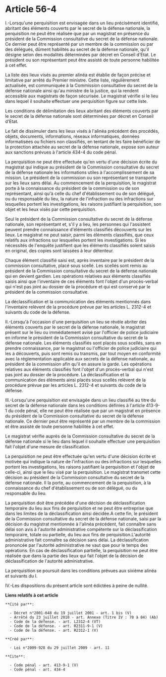 # Article 56-4

I.-Lorsqu'une perquisition est envisagée dans un lieu précisément identifié, abritant des éléments couverts par le secret de
la défense nationale, la perquisition ne peut être réalisée que par un magistrat en présence du président de la Commission
consultative du secret de la défense nationale. Ce dernier peut être représenté par un membre de la commission ou par des
délégués, dûment habilités au secret de la défense nationale, qu'il désigne selon des modalités déterminées par décret en
Conseil d'Etat. Le président ou son représentant peut être assisté de toute personne habilitée à cet effet. 

La liste des lieux visés au premier alinéa est établie de façon précise et limitative par arrêté du Premier ministre. Cette
liste, régulièrement actualisée, est communiquée à la Commission consultative du secret de la défense nationale ainsi qu'au
ministre de la justice, qui la rendent accessible aux magistrats de façon sécurisée. Le magistrat vérifie si le lieu dans
lequel il souhaite effectuer une perquisition figure sur cette liste. 

Les conditions de délimitation des lieux abritant des éléments couverts par le secret de la défense nationale sont
déterminées par décret en Conseil d'Etat. 

Le fait de dissimuler dans les lieux visés à l'alinéa précédent des procédés, objets, documents, informations, réseaux
informatiques, données informatisées ou fichiers non classifiés, en tentant de les faire bénéficier de la protection attachée
au secret de la défense nationale, expose son auteur aux sanctions prévues à l'article 434-4 du code pénal. 

La perquisition ne peut être effectuée qu'en vertu d'une décision écrite du magistrat qui indique au président de la
Commission consultative du secret de la défense nationale les informations utiles à l'accomplissement de sa mission. Le
président de la commission ou son représentant se transporte sur les lieux sans délai. Au commencement de la perquisition, le
magistrat porte à la connaissance du président de la commission ou de son représentant, ainsi qu'à celle du chef
d'établissement ou de son délégué, ou du responsable du lieu, la nature de l'infraction ou des infractions sur lesquelles
portent les investigations, les raisons justifiant la perquisition, son objet et les lieux visés par cette perquisition. 

Seul le président de la Commission consultative du secret de la défense nationale, son représentant et, s'il y a lieu, les
personnes qui l'assistent peuvent prendre connaissance d'éléments classifiés découverts sur les lieux. Le magistrat ne peut
saisir, parmi les éléments classifiés, que ceux relatifs aux infractions sur lesquelles portent les investigations. Si les
nécessités de l'enquête justifient que les éléments classifiés soient saisis en original, des copies sont laissées à leur
détenteur. 

Chaque élément classifié saisi est, après inventaire par le président de la commission consultative, placé sous scellé. Les
scellés sont remis au président de la Commission consultative du secret de la défense nationale qui en devient gardien. Les
opérations relatives aux éléments classifiés saisis ainsi que l'inventaire de ces éléments font l'objet d'un procès-verbal
qui n'est pas joint au dossier de la procédure et qui est conservé par le président de la commission consultative. 

La déclassification et la communication des éléments mentionnés dans l'inventaire relèvent de la procédure prévue par les
articles L. 2312-4 et suivants du code de la défense. 

II.-Lorsqu'à l'occasion d'une perquisition un lieu se révèle abriter des éléments couverts par le secret de la défense
nationale, le magistrat présent sur le lieu ou immédiatement avisé par l'officier de police judiciaire en informe le
président de la Commission consultative du secret de la défense nationale. Les éléments classifiés sont placés sous scellés,
sans en prendre connaissance, par le magistrat ou l'officier de police judiciaire qui les a découverts, puis sont remis ou
transmis, par tout moyen en conformité avec la réglementation applicable aux secrets de la défense nationale, au président de
la commission afin qu'il en assure la garde. Les opérations relatives aux éléments classifiés font l'objet d'un procès-verbal
qui n'est pas joint au dossier de la procédure. La déclassification et la communication des éléments ainsi placés sous
scellés relèvent de la procédure prévue par les articles L. 2312-4 et suivants du code de la défense. 

III.-Lorsqu'une perquisition est envisagée dans un lieu classifié au titre du secret de la défense nationale dans les
conditions définies à l'article 413-9-1 du code pénal, elle ne peut être réalisée que par un magistrat en présence du
président de la Commission consultative du secret de la défense nationale. Ce dernier peut être représenté par un membre de
la commission et être assisté de toute personne habilitée à cet effet. 

Le magistrat vérifie auprès de la Commission consultative du secret de la défense nationale si le lieu dans lequel il
souhaite effectuer une perquisition fait l'objet d'une mesure de classification. 

La perquisition ne peut être effectuée qu'en vertu d'une décision écrite et motivée qui indique la nature de l'infraction ou
des infractions sur lesquelles portent les investigations, les raisons justifiant la perquisition et l'objet de celle-ci,
ainsi que le lieu visé par la perquisition. Le magistrat transmet cette décision au président de la Commission consultative
du secret de la défense nationale. Il la porte, au commencement de la perquisition, à la connaissance du chef d'établissement
ou de son délégué, ou du responsable du lieu. 

La perquisition doit être précédée d'une décision de déclassification temporaire du lieu aux fins de perquisition et ne peut
être entreprise que dans les limites de la déclassification ainsi décidée.A cette fin, le président de la Commission
consultative du secret de la défense nationale, saisi par la décision du magistrat mentionnée à l'alinéa précédent, fait
connaître sans délai son avis à l'autorité administrative compétente sur la déclassification temporaire, totale ou partielle,
du lieu aux fins de perquisition.L'autorité administrative fait connaître sa décision sans délai. La déclassification
prononcée par l'autorité administrative ne vaut que pour le temps des opérations. En cas de déclassification partielle, la
perquisition ne peut être réalisée que dans la partie des lieux qui fait l'objet de la décision de déclassification de
l'autorité administrative. 

La perquisition se poursuit dans les conditions prévues aux sixième alinéa et suivants du I. 

IV.-Les dispositions du présent article sont édictées à peine de nullité.

**Liens relatifs à cet article**

	**Cité par**:

	  - Décret n°2001-648 du 19 juillet 2001 - art. 1 bis (V)
	  - Arrêté du 23 juillet 2010 - art. Annexe (Titre IV : 70 à 84) (Ab)
	  - Code de la défense. - art. L2312-4 (VT)
	  - Code de la défense. - art. R2311-9-1 (V)
	  - Code de la défense. - art. R2312-1 (V)

	**Créé par**:

	  - Loi n°2009-928 du 29 juillet 2009 - art. 11

	**Cite**:

	  - Code pénal - art. 413-9-1 (V)
	  - Code pénal - art. 434-4
